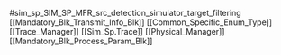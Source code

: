 #sim_sp_SIM_SP_MFR_src_detection_simulator_target_filtering
[[Mandatory_Blk_Transmit_Info_Blk]]
[[Common_Specific_Enum_Type]]
[[Trace_Manager]]
[[Sim_Sp.Trace]]
[[Physical_Manager]]
[[Mandatory_Blk_Process_Param_Blk]]
